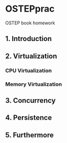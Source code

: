 # OSTEPprac
OSTEP book homework

## 1. Introduction

## 2. Virtualization

### CPU Virtualization
### Memory Virtualization

## 3. Concurrency

## 4. Persistence

## 5. Furthermore
